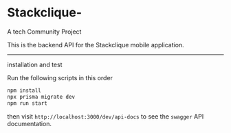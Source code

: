 # Stackclique-

A tech Community Project

This is the backend API for the Stackclique mobile application.

---

installation and test

Run the following scripts in this order

```cmd
npm install
npx prisma migrate dev
npm run start
```

then visit `http://localhost:3000/dev/api-docs` to see the `swagger` API documentation.
